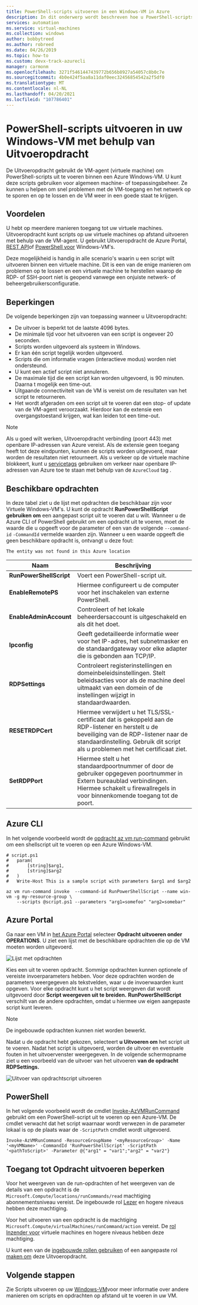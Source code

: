 ```yaml
---
title: PowerShell-scripts uitvoeren in een Windows-VM in Azure
description: In dit onderwerp wordt beschreven hoe u PowerShell-scripts in een virtuele Azure Windows-machine kunt uitvoeren met behulp van Uitvoeropdracht functie
services: automation
ms.service: virtual-machines
ms.collection: windows
author: bobbytreed
ms.author: robreed
ms.date: 04/26/2019
ms.topic: how-to
ms.custom: devx-track-azurecli
manager: carmonm
ms.openlocfilehash: 3271f5461447439772b656b8927a54057c8b0c7e
ms.sourcegitcommit: 4b0e424f5aa8a11daf0eec32456854542a2f5df0
ms.translationtype: MT
ms.contentlocale: nl-NL
ms.lasthandoff: 04/20/2021
ms.locfileid: "107786401"
---
```

# <a name="run-powershell-scripts-in-your-windows-vm-by-using-run-command"></a>PowerShell-scripts uitvoeren in uw Windows-VM met behulp van Uitvoeropdracht

De Uitvoeropdracht gebruikt de VM-agent (virtuele machine) om PowerShell-scripts uit te voeren binnen een Azure Windows-VM. U kunt deze scripts gebruiken voor algemeen machine- of toepassingsbeheer. Ze kunnen u helpen om snel problemen met de VM-toegang en het netwerk op te sporen en op te lossen en de VM weer in een goede staat te krijgen.



## <a name="benefits"></a>Voordelen

U hebt op meerdere manieren toegang tot uw virtuele machines. Uitvoeropdracht kunt scripts op uw virtuele machines op afstand uitvoeren met behulp van de VM-agent. U gebruikt Uitvoeropdracht de Azure Portal, [REST API](/rest/api/compute/virtual%20machines%20run%20commands/runcommand)of [PowerShell voor](/powershell/module/az.compute/invoke-azvmruncommand) Windows-VM's.

Deze mogelijkheid is handig in alle scenario's waarin u een script wilt uitvoeren binnen een virtuele machine. Dit is een van de enige manieren om problemen op te lossen en een virtuele machine te herstellen waarop de RDP- of SSH-poort niet is geopend vanwege een onjuiste netwerk- of beheergebruikersconfiguratie.

## <a name="restrictions"></a>Beperkingen

De volgende beperkingen zijn van toepassing wanneer u Uitvoeropdracht:

* De uitvoer is beperkt tot de laatste 4096 bytes.
* De minimale tijd voor het uitvoeren van een script is ongeveer 20 seconden.
* Scripts worden uitgevoerd als systeem in Windows.
* Er kan één script tegelijk worden uitgevoerd.
* Scripts die om informatie vragen (interactieve modus) worden niet ondersteund.
* U kunt een actief script niet annuleren.
* De maximale tijd die een script kan worden uitgevoerd, is 90 minuten. Daarna t mogelijk een time-out.
* Uitgaande connectiviteit van de VM is vereist om de resultaten van het script te retourneren.
* Het wordt afgeraden om een script uit te voeren dat een stop- of update van de VM-agent veroorzaakt. Hierdoor kan de extensie een overgangstoestand krijgen, wat kan leiden tot een time-out.

> [!NOTE]
> Als u goed wilt werken, Uitvoeropdracht verbinding (poort 443) met openbare IP-adressen van Azure vereist. Als de extensie geen toegang heeft tot deze eindpunten, kunnen de scripts worden uitgevoerd, maar worden de resultaten niet retourneert. Als u verkeer op de virtuele machine blokkeert, kunt u [servicetags](../../virtual-network/network-security-groups-overview.md#service-tags) gebruiken om verkeer naar openbare IP-adressen van Azure toe te staan met behulp van de `AzureCloud` tag .

## <a name="available-commands"></a>Beschikbare opdrachten

In deze tabel ziet u de lijst met opdrachten die beschikbaar zijn voor Virtuele Windows-VM's. U kunt de opdracht **RunPowerShellScript gebruiken om** een aangepast script uit te voeren dat u wilt. Wanneer u de Azure CLI of PowerShell gebruikt om een opdracht uit te voeren, moet de waarde die u opgeeft voor de parameter of een van de volgende `--command-id` `-CommandId` vermelde waarden zijn. Wanneer u een waarde opgeeft die geen beschikbare opdracht is, ontvangt u deze fout:

```error
The entity was not found in this Azure location
```

|**Naam**|**Beschrijving**|
|---|---|
|**RunPowerShellScript**|Voert een PowerShell-script uit.|
|**EnableRemotePS**|Hiermee configureert u de computer voor het inschakelen van externe PowerShell.|
|**EnableAdminAccount**|Controleert of het lokale beheerdersaccount is uitgeschakeld en als dit het doet.|
|**Ipconfig**| Geeft gedetailleerde informatie weer voor het IP-adres, het subnetmasker en de standaardgateway voor elke adapter die is gebonden aan TCP/IP.|
|**RDPSettings**|Controleert registerinstellingen en domeinbeleidsinstellingen. Stelt beleidsacties voor als de machine deel uitmaakt van een domein of de instellingen wijzigt in standaardwaarden.|
|**RESETRDPCert**|Hiermee verwijdert u het TLS/SSL-certificaat dat is gekoppeld aan de RDP-listener en herstelt u de beveiliging van de RDP-listener naar de standaardinstelling. Gebruik dit script als u problemen met het certificaat ziet.|
|**SetRDPPort**|Hiermee stelt u het standaardpoortnummer of door de gebruiker opgegeven poortnummer in Extern bureaublad verbindingen. Hiermee schakelt u firewallregels in voor binnenkomende toegang tot de poort.|

## <a name="azure-cli"></a>Azure CLI

In het volgende voorbeeld wordt de [opdracht az vm run-command](/cli/azure/vm/run-command#az_vm_run_command_invoke) gebruikt om een shellscript uit te voeren op een Azure Windows-VM.

```azurecli-interactive
# script.ps1
#   param(
#       [string]$arg1,
#       [string]$arg2
#   )
#   Write-Host This is a sample script with parameters $arg1 and $arg2

az vm run-command invoke  --command-id RunPowerShellScript --name win-vm -g my-resource-group \
    --scripts @script.ps1 --parameters "arg1=somefoo" "arg2=somebar"
```

## <a name="azure-portal"></a>Azure Portal

Ga naar een VM in [het Azure Portal](https://portal.azure.com) selecteer **Opdracht uitvoeren onder** **OPERATIONS**. U ziet een lijst met de beschikbare opdrachten die op de VM moeten worden uitgevoerd.

![Lijst met opdrachten](./media/run-command/run-command-list.png)

Kies een uit te voeren opdracht. Sommige opdrachten kunnen optionele of vereiste invoerparameters hebben. Voor deze opdrachten worden de parameters weergegeven als tekstvelden, waar u de invoerwaarden kunt opgeven. Voor elke opdracht kunt u het script weergeven dat wordt uitgevoerd door **Script weergeven uit te breiden.** **RunPowerShellScript** verschilt van de andere opdrachten, omdat u hiermee uw eigen aangepaste script kunt leveren.

> [!NOTE]
> De ingebouwde opdrachten kunnen niet worden bewerkt.

Nadat u de opdracht hebt gekozen, selecteert **u Uitvoeren om** het script uit te voeren. Nadat het script is uitgevoerd, worden de uitvoer en eventuele fouten in het uitvoervenster weergegeven. In de volgende schermopname ziet u een voorbeeld van de uitvoer van het uitvoeren **van de opdracht RDPSettings.**

![Uitvoer van opdrachtscript uitvoeren](./media/run-command/run-command-script-output.png)

## <a name="powershell"></a>PowerShell

In het volgende voorbeeld wordt de cmdlet [Invoke-AzVMRunCommand](/powershell/module/az.compute/invoke-azvmruncommand) gebruikt om een PowerShell-script uit te voeren op een Azure-VM. De cmdlet verwacht dat het script waarnaar wordt verwezen in de parameter lokaal is op de plaats waar de `-ScriptPath` cmdlet wordt uitgevoerd.

```azurepowershell-interactive
Invoke-AzVMRunCommand -ResourceGroupName '<myResourceGroup>' -Name '<myVMName>' -CommandId 'RunPowerShellScript' -ScriptPath '<pathToScript>' -Parameter @{"arg1" = "var1";"arg2" = "var2"}
```

## <a name="limiting-access-to-run-command"></a>Toegang tot Opdracht uitvoeren beperken

Voor het weergeven van de run-opdrachten of het weergeven van de details van een opdracht is de `Microsoft.Compute/locations/runCommands/read` machtiging abonnementsniveau vereist. De ingebouwde rol [Lezer](../../role-based-access-control/built-in-roles.md#reader) en hogere niveaus hebben deze machtiging.

Voor het uitvoeren van een opdracht is de machtiging `Microsoft.Compute/virtualMachines/runCommand/action` vereist. De [rol Inzender voor](../../role-based-access-control/built-in-roles.md#virtual-machine-contributor) virtuele machines en hogere niveaus hebben deze machtiging.

U kunt een van de [ingebouwde rollen gebruiken](../../role-based-access-control/built-in-roles.md) of een aangepaste rol [maken om](../../role-based-access-control/custom-roles.md) deze Uitvoeropdracht.

## <a name="next-steps"></a>Volgende stappen

Zie Scripts uitvoeren op uw [Windows-VM](run-scripts-in-vm.md)voor meer informatie over andere manieren om scripts en opdrachten op afstand uit te voeren in uw VM.
